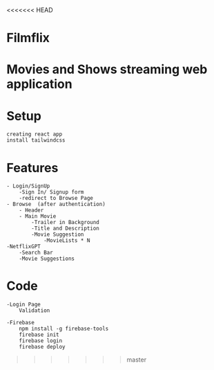 <<<<<<< HEAD
# Filmflix
Movies and Shows streaming web application
=======
# Setup
    creating react app
    install tailwindcss
    
# Features
    
    - Login/SignUp
        -Sign In/ Signup form
        -redirect to Browse Page
    - Browse  (after authentication)
        - Header
        - Main Movie
            -Trailer in Background
            -Title and Description
            -Movie Suggestion
                -MovieLists * N
    -NetflixGPT
        -Search Bar
        -Movie Suggestions

    
    
# Code
    -Login Page
        Validation
          
    -Firebase 
        npm install -g firebase-tools
        firebase init
        firebase login
        firebase deploy
>>>>>>> master
